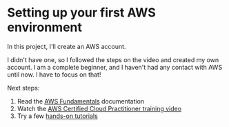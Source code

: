 # Setting up your first AWS environment

In this project, I'll create an AWS account.

I didn't have one, so I followed the steps on the video and created my own account. I am a complete beginner, and I haven't had any contact with AWS until now. I have to focus on that!

Next steps:

1. Read the [AWS Fundamentals](https://aws.amazon.com/getting-started/fundamentals-core-concepts/) documentation
1. Watch the [AWS Certified Cloud Practitioner training video](https://www.youtube.com/watch?v=3hLmDS179YE&ab&ab_channel=freeCodeCamp.org)
1. Try a few [hands-on tutorials](https://aws.amazon.com/getting-started/hands-on/?awsf.getting-started-content-type=content-type%23hands-on&?e=gs2020&p=gsrc)
